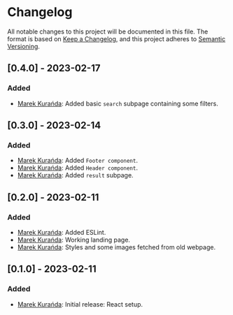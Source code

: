 # Changelog
All notable changes to this project will be documented in this file.
The format is based on [Keep a Changelog](https://keepachangelog.com/en/1.0.0/),
and this project adheres to [Semantic Versioning](https://semver.org/spec/v2.0.0.html).

## [0.4.0] - 2023-02-17
### Added
- [Marek Kurańda](https://github.com/mjkuranda): Added basic `search` subpage containing some filters.

## [0.3.0] - 2023-02-14
### Added
- [Marek Kurańda](https://github.com/mjkuranda): Added `Footer component`.
- [Marek Kurańda](https://github.com/mjkuranda): Added `Header component`.
- [Marek Kurańda](https://github.com/mjkuranda): Added `result` subpage.

## [0.2.0] - 2023-02-11
### Added
- [Marek Kurańda](https://github.com/mjkuranda): Added ESLint.
- [Marek Kurańda](https://github.com/mjkuranda): Working landing page.
- [Marek Kurańda](https://github.com/mjkuranda): Styles and some images fetched from old webpage.

## [0.1.0] - 2023-02-11
### Added
- [Marek Kurańda](https://github.com/mjkuranda): Initial release: React setup.